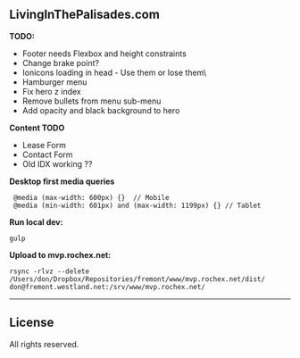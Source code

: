 ## LivingInThePalisades.com

**TODO:**
- Footer needs Flexbox and height constraints
- Change brake point?
- Ionicons loading in head - Use them or lose them\
- Hamburger menu
- Fix hero z index
- Remove bullets from menu sub-menu
- Add opacity and black background to hero 

**Content TODO**
- Lease Form
- Contact Form
- Old IDX working ??



**Desktop first media queries**
```
 @media (max-width: 600px) {}  // Mobile
 @media (min-width: 601px) and (max-width: 1199px) {} // Tablet
```

**Run local dev:**
```
gulp
```

**Upload to mvp.rochex.net:**
```
rsync -rlvz --delete /Users/don/Dropbox/Repositories/fremont/www/mvp.rochex.net/dist/ don@fremont.westland.net:/srv/www/mvp.rochex.net/
```

---
## License
All rights reserved.
